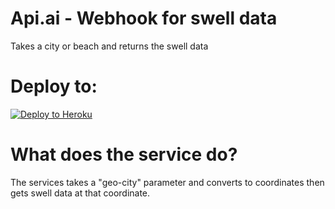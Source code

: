 # Api.ai - Webhook for swell data

Takes a city or beach and returns the swell data 



# Deploy to:
[![Deploy to Heroku](https://www.herokucdn.com/deploy/button.svg)](https://heroku.com/deploy)

# What does the service do?
The services takes a "geo-city" parameter and converts to coordinates then gets swell data at that coordinate.



